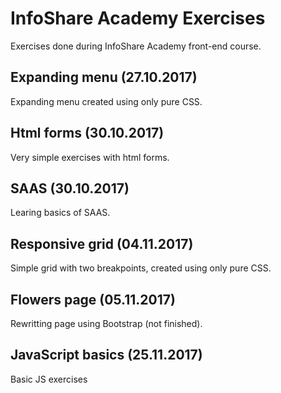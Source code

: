 # InfoShare Academy Exercises
Exercises done during InfoShare Academy front-end course.

## Expanding menu (27.10.2017)
Expanding menu created using only pure CSS.

## Html forms (30.10.2017)
Very simple exercises with html forms.

## SAAS (30.10.2017)
Learing basics of SAAS.

## Responsive grid (04.11.2017)
Simple grid with two breakpoints, created using only pure CSS.

## Flowers page (05.11.2017)
Rewritting page using Bootstrap (not finished).

## JavaScript basics (25.11.2017)
Basic JS exercises




